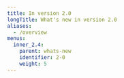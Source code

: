 ```yaml
---
title: In version 2.0
longTitle: What's new in version 2.0
aliases:
  - /overview
menus:
  inner_2.4:
    parent: whats-new
    identifier: 2-0
    weight: 5
---
```

